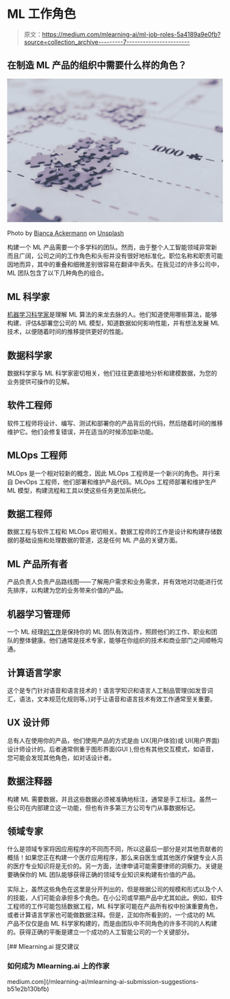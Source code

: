 # ML 工作角色

> 原文：<https://medium.com/mlearning-ai/ml-job-roles-5a4189a9e0fb?source=collection_archive---------7----------------------->

## 在制造 ML 产品的组织中需要什么样的角色？

![](img/6daa57543bd7e5f916ec0fa20423c659.png)

Photo by [Bianca Ackermann](https://unsplash.com/@biancablah?utm_source=unsplash&utm_medium=referral&utm_content=creditCopyText) on [Unsplash](https://unsplash.com/s/photos/jigsaw?utm_source=unsplash&utm_medium=referral&utm_content=creditCopyText)

构建一个 ML 产品需要一个多学科的团队。然而，由于整个人工智能领域非常新而且广阔，公司之间的工作角色和头衔并没有很好地标准化。职位名称和职责可能因地而异，其中的重叠和细微差别很容易在翻译中丢失。在我见过的许多公司中，ML 团队包含了以下几种角色的组合。

## ML 科学家

[机器学习科学家](https://catherinebreslin.medium.com/what-does-a-machine-learning-scientist-do-in-industry-d4f60e646992)是理解 ML 算法的来龙去脉的人。他们知道使用哪些算法，能够构建、评估&部署您公司的 ML 模型，知道数据如何影响性能，并有想法发展 ML 技术，以便随着时间的推移提供更好的性能。

## 数据科学家

数据科学家与 ML 科学家密切相关，他们往往更直接地分析和建模数据，为您的业务提供可操作的见解。

## 软件工程师

软件工程师将设计、编写、测试和部署你的产品背后的代码，然后随着时间的推移维护它。他们会修复错误，并在适当的时候添加新功能。

## MLOps 工程师

MLOps 是一个相对较新的概念，因此 MLOps 工程师是一个新兴的角色。并行来自 DevOps 工程师，他们部署和维护产品代码。MLOps 工程师部署和维护生产 ML 模型，构建流程和工具以使这些任务更加系统化。

## 数据工程师

数据工程与软件工程和 MLOps 密切相关。数据工程师的工作是设计和构建存储数据的基础设施和处理数据的管道，这是任何 ML 产品的关键方面。

## ML 产品所有者

产品负责人负责产品路线图——了解用户需求和业务需求，并有效地对功能进行优先排序，以构建为您的业务带来价值的产品。

## 机器学习管理师

一个 ML 经理[的工作](https://catherinebreslin.medium.com/what-does-an-ml-manager-do-8a2a9befd0ef)是保持你的 ML 团队有效运作，照顾他们的工作、职业和团队的整体健康。他们通常是技术专家，能够在你组织的技术和商业部门之间顺畅沟通。

## 计算语言学家

这个是专门针对语音和语言技术的！语言学知识和语言人工制品管理(如发音词汇，语法，文本规范化规则等。)对于让语音和语言技术有效工作通常至关重要。

## UX 设计师

总有人在使用你的产品，他们使用产品的方式是由 UX(用户体验)或 UI(用户界面)设计师设计的。后者通常侧重于图形界面(GUI ),但也有其他交互模式，如语音，您可能会发现其他角色，如对话设计者。

## 数据注释器

构建 ML 需要数据，并且这些数据必须被准确地标注，通常是手工标注。虽然一些公司在内部建立这一功能，但也有许多第三方公司专门从事数据标记。

## 领域专家

什么是领域专家将因应用程序的不同而不同，所以这最后一部分是对其他贡献者的概括！如果您正在构建一个医疗应用程序，那么来自医生或其他医疗保健专业人员的医疗专业知识将是无价的。另一方面，法律申请可能需要律师的洞察力。关键是要确保你的 ML 团队能够获得正确的领域专业知识来构建有价值的产品。

实际上，虽然这些角色在这里是分开列出的，但是根据公司的规模和形式以及个人的技能，人们可能会承担多个角色。在小公司或早期产品中尤其如此。例如，软件工程师的工作可能包括数据工程，ML 科学家可能在产品所有权中扮演重要角色，或者计算语言学家也可能做数据注释。但是，正如你所看到的，一个成功的 ML 产品不仅仅是由 ML 科学家构建的，而是由团队中不同角色的许多不同的人构建的。获得正确的平衡是建立一个成功的人工智能公司的一个关键部分。

[](/mlearning-ai/mlearning-ai-submission-suggestions-b51e2b130bfb) [## Mlearning.ai 提交建议

### 如何成为 Mlearning.ai 上的作家

medium.com](/mlearning-ai/mlearning-ai-submission-suggestions-b51e2b130bfb)